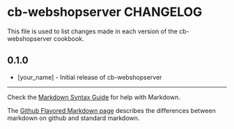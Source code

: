 cb-webshopserver CHANGELOG
==========================

This file is used to list changes made in each version of the cb-webshopserver cookbook.

0.1.0
-----
- [your_name] - Initial release of cb-webshopserver

- - -
Check the [Markdown Syntax Guide](http://daringfireball.net/projects/markdown/syntax) for help with Markdown.

The [Github Flavored Markdown page](http://github.github.com/github-flavored-markdown/) describes the differences between markdown on github and standard markdown.
